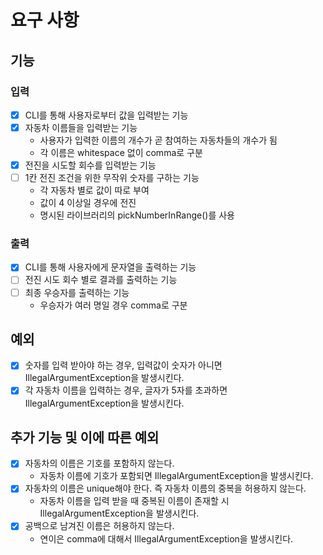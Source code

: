 # 요구 사항

## 기능

### 입력
- [X] CLI를 통해 사용자로부터 값을 입력받는 기능
- [X] 자동차 이름들을 입력받는 기능
  + 사용자가 입력한 이름의 개수가 곧 참여하는 자동차들의 개수가 됨
  + 각 이름은 whitespace 없이 comma로 구분
- [X] 전진을 시도할 회수를 입력받는 기능
- [ ] 1칸 전진 조건을 위한 무작위 숫자를 구하는 기능
  + 각 자동차 별로 값이 따로 부여
  + 값이 4 이상일 경우에 전진
  + 명시된 라이브러리의 pickNumberInRange()를 사용

### 출력
- [X] CLI를 통해 사용자에게 문자열을 출력하는 기능
- [ ] 전진 시도 회수 별로 결과를 출력하는 기능
- [ ] 최종 우승자를 출력하는 기능
  + 우승자가 여러 명일 경우 comma로 구분

## 예외
- [X] 숫자를 입력 받아야 하는 경우, 입력값이 숫자가 아니면 IllegalArgumentException을 발생시킨다.
- [X] 각 자동차 이름을 입력하는 경우, 글자가 5자를 초과하면 IllegalArgumentException을 발생시킨다.

## 추가 기능 및 이에 따른 예외
- [X] 자동차의 이름은 기호를 포함하지 않는다.
  + 자동차 이름에 기호가 포함되면 IllegalArgumentException을 발생시킨다.
- [X] 자동차의 이름은 unique해야 한다. 즉 자동차 이름의 중복을 허용하지 않는다.
  + 자동차 이름을 입력 받을 때 중복된 이름이 존재할 시 IllegalArgumentException을 발생시킨다.
- [X] 공백으로 남겨진 이름은 허용하지 않는다.
  + 연이은 comma에 대해서 IllegalArgumentException을 발생시킨다.